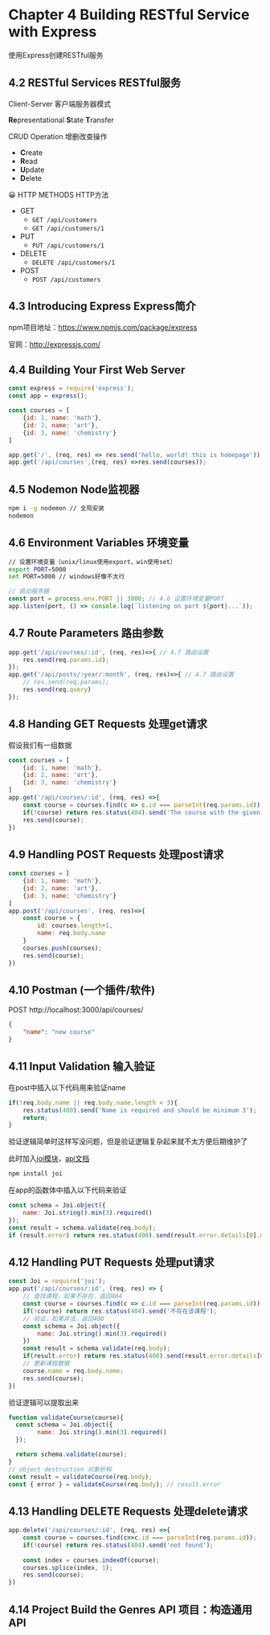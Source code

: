 # Chapter 4 Building RESTful Service with Express

使用Express创建RESTful服务

## 4.2 RESTful Services RESTful服务

Client-Server 客户端服务器模式

**Re**presentational **S**tate **T**ransfer

CRUD Operation 增删改查操作
- **C**reate
- **R**ead
- **U**pdate
- **D**elete

😀
HTTP METHODS HTTP方法
- GET 
  - `GET /api/customers`
  - `GET /api/customers/1`
- PUT
  - `PUT /api/customers/1`
- DELETE
  - `DELETE /api/customers/1`
- POST 
  - `POST /api/customers`

## 4.3 Introducing Express Express简介

npm项目地址：https://www.npmjs.com/package/express

官网：http://expressjs.com/

## 4.4 Building Your First Web Server

```javascript
const express = require('express');
const app = express();

const courses = [
    {id: 1, name: 'math'},
    {id: 2, name: 'art'},
    {id: 3, name: 'chemistry'}
]

app.get('/', (req, res) => res.send('hello, world! this is homepage'));
app.get('/api/courses',(req, res) =>res.send(courses));
```

## 4.5 Nodemon Node监视器

```bash
npm i -g nodemon // 全局安装
nodemon 
```
## 4.6 Environment Variables 环境变量

```bash
// 设置环境变量（unix/linux使用export，win使用set）
export PORT=5000
set PORT=5000 // windows好像不太行
```

```javascript
// 启动服务器
const port = process.env.PORT || 3000; // 4.6 设置环境变量PORT 
app.listen(port, () => console.log(`listening on port ${port}...`));
```

## 4.7 Route Parameters 路由参数

```javascript
app.get('/api/courses/:id', (req, res)=>{ // 4.7 路由设置
    res.send(req.params.id);
});
app.get('/api/posts/:year/:month', (req, res)=>{ // 4.7 路由设置
    // res.send(req.params);
    res.send(req.query)
});
```

## 4.8 Handing GET Requests 处理get请求

假设我们有一组数据
```javascript
const courses = [
    {id: 1, name: 'math'},
    {id: 2, name: 'art'},
    {id: 3, name: 'chemistry'}
]
app.get('/api/courses/:id', (req, res) =>{
    const course = courses.find(c => c.id === parseInt(req.params.id));
    if(!course) return res.status(404).send('The course with the given id was not found');
    res.send(course);
})
```

## 4.9 Handling POST Requests 处理post请求

```javascript
const courses = [
    {id: 1, name: 'math'},
    {id: 2, name: 'art'},
    {id: 3, name: 'chemistry'}
]
app.post('/api/courses', (req, res)=>{
    const course = {
        id: courses.length+1,
        name: req.body.name
    }
    courses.push(courses);
    res.send(course);
})
```

## 4.10 Postman (一个插件/软件)

POST http://localhost:3000/api/courses/

```json
{
    "name": "new course"
}
```

## 4.11 Input Validation 输入验证

在post中插入以下代码用来验证name

```javascript
if(!req.body.name || req.body.name.length < 3){
    res.status(400).send('Name is required and should be minimum 3');
    return;
}
```

验证逻辑简单时这样写没问题，但是验证逻辑复杂起来就不太方便后期维护了

此时加入[joi模块](https://www.npmjs.com/package/joi)，[api文档](https://joi.dev/api/)

```bash
npm install joi
```

在app的函数体中插入以下代码来验证
```javascript
const schema = Joi.object({
    name: Joi.string().min(3).required()
});
const result = schema.validate(req.body);
if (result.error) return res.status(400).send(result.error.details[0].message); 
```

## 4.12 Handling PUT Requests 处理put请求

```javascript
const Joi = require('joi');
app.put('/api/courses/:id', (req, res) => {
    // 查找课程，如果不存在，返回404
    const course = courses.find(c => c.id === parseInt(req.params.id))
    if(!course) return res.status(404).send('不存在该课程');
    // 验证，如果非法，返回400
    const schema = Joi.object({
        name: Joi.string().min(3).required()
    })
    const result = schema.validate(req.body);
    if(result.error) return res.status(400).send(result.error.details[0].message)
    // 更新课程数据
    course.name = req.body.name;
    res.send(course);
})
```

验证逻辑可以提取出来

```javascript
function validateCourse(course){
  const schema = Joi.object({
        name: Joi.string().min(3).required()
  });

  return schema.validate(course);
}
// object destruction 对象析构
const result = validateCourse(req.body);
const { error } = validateCourse(req.body); // result.error
```

## 4.13 Handling DELETE Requests 处理delete请求

```javascript
app.delete('/api/courses/:id', (req, res) =>{
    const course = courses.find(c=>c.id === parseInt(req.params.id));
    if(!course) return res.status(404).send('not found');
    
    const index = courses.indexOf(course);
    courses.splice(index, 1);
    res.send(course);
})
```

## 4.14 Project Build the Genres API 项目：构造通用API


